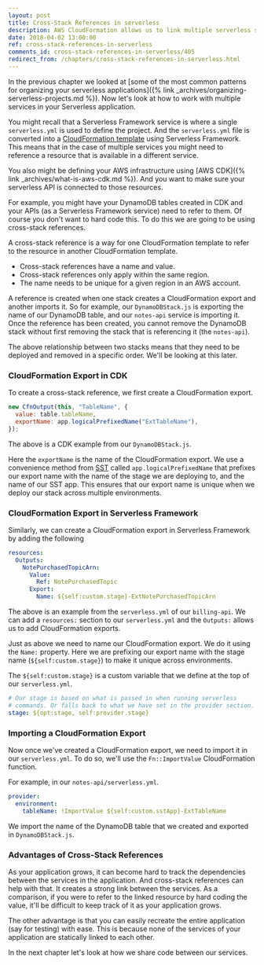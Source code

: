 ```yaml
---
layout: post
title: Cross-Stack References in serverless
description: AWS CloudFormation allows us to link multiple serverless services using cross-stack references. To create a cross-stack reference, export a value using the "Export:" option in CloudFormation or CfnOutput construct in CDK. To import it in your serverless.yml, use "Fn::ImportValue".
date: 2018-04-02 13:00:00
ref: cross-stack-references-in-serverless
comments_id: cross-stack-references-in-serverless/405
redirect_from: /chapters/cross-stack-references-in-serverless.html
---
```


In the previous chapter we looked at [some of the most common patterns for organizing your serverless applications]({% link _archives/organizing-serverless-projects.md %}). Now let's look at how to work with multiple services in your Serverless application.

You might recall that a Serverless Framework service is where a single `serverless.yml` is used to define the project. And the `serverless.yml` file is converted into a [CloudFormation template](https://aws.amazon.com/cloudformation/aws-cloudformation-templates/) using Serverless Framework. This means that in the case of multiple services you might need to reference a resource that is available in a different service.

You also might be defining your AWS infrastructure using [AWS CDK]({% link _archives/what-is-aws-cdk.md %}). And you want to make sure your serverless API is connected to those resources.

For example, you might have your DynamoDB tables created in CDK and your APIs (as a Serverless Framework service) need to refer to them. Of course you don't want to hard code this. To do this we are going to be using cross-stack references.

A cross-stack reference is a way for one CloudFormation template to refer to the resource in another CloudFormation template.

- Cross-stack references have a name and value.
- Cross-stack references only apply within the same region.
- The name needs to be unique for a given region in an AWS account.

A reference is created when one stack creates a CloudFormation export and another imports it. So for example, our `DynamoDBStack.js` is exporting the name of our DynamoDB table, and our `notes-api` service is importing it. Once the reference has been created, you cannot remove the DynamoDB stack without first removing the stack that is referencing it (the `notes-api`).

The above relationship between two stacks means that they need to be deployed and removed in a specific order. We'll be looking at this later.

### CloudFormation Export in CDK

To create a cross-stack reference, we first create a CloudFormation export.

```js
new CfnOutput(this, "TableName", {
  value: table.tableName,
  exportName: app.logicalPrefixedName("ExtTableName"),
});
```

The above is a CDK example from our `DynamoDBStack.js`.

Here the `exportName` is the name of the CloudFormation export. We use a convenience method from [SST](https://github.com/sst/sst) called `app.logicalPrefixedName` that prefixes our export name with the name of the stage we are deploying to, and the name of our SST app. This ensures that our export name is unique when we deploy our stack across multiple environments.

### CloudFormation Export in Serverless Framework

Similarly, we can create a CloudFormation export in Serverless Framework by adding the following

```yml
resources:
  Outputs:
    NotePurchasedTopicArn:
      Value:
        Ref: NotePurchasedTopic
      Export:
        Name: ${self:custom.stage}-ExtNotePurchasedTopicArn
```

The above is an example from the `serverless.yml` of our `billing-api`. We can add a `resources:` section to our `serverless.yml` and the `Outputs:` allows us to add CloudFormation exports.

Just as above we need to name our CloudFormation export. We do it using the `Name:` property. Here we are prefixing our export name with the stage name (`${self:custom.stage}`) to make it unique across environments.

The `${self:custom.stage}` is a custom variable that we define at the top of our `serverless.yml`.

```yml
# Our stage is based on what is passed in when running serverless
# commands. Or falls back to what we have set in the provider section.
stage: ${opt:stage, self:provider.stage}
```

### Importing a CloudFormation Export

Now once we've created a CloudFormation export, we need to import it in our `serverless.yml`. To do so, we'll use the `Fn::ImportValue` CloudFormation function.

For example, in our `notes-api/serverless.yml`.

```yml
provider:
  environment:
    tableName: !ImportValue ${self:custom.sstApp}-ExtTableName
```

We import the name of the DynamoDB table that we created and exported in `DynamoDBStack.js`.

### Advantages of Cross-Stack References

As your application grows, it can become hard to track the dependencies between the services in the application. And cross-stack references can help with that. It creates a strong link between the services. As a comparison, if you were to refer to the linked resource by hard coding the value, it'll be difficult to keep track of it as your application grows.

The other advantage is that you can easily recreate the entire application (say for testing) with ease. This is because none of the services of your application are statically linked to each other.

In the next chapter let's look at how we share code between our services.
